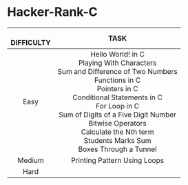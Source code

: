 # Hacker-Rank-C

| <br />DIFFICULTY |                                                                                                                                                               TASK                                                                                                                                                               |
| :--------------: | :-------------------------------------------------------------------------------------------------------------------------------------------------------------------------------------------------------------------------------------------------------------------------------------------------------------------------------: |
|       Easy       | Hello World! in C<br />Playing With Characters<br />Sum and Difference of Two Numbers<br />Functions in C<br />Pointers in C<br />Conditional Statements in C<br />For Loop in C<br />Sum of Digits of a Five Digit Number<br />Bitwise Operators<br />Calculate the Nth term<br />Students Marks Sum<br />Boxes Through a Tunnel |
|      Medium      |                                                                                                                                                   Printing Pattern Using Loops                                                                                                                                                   |
|       Hard       |                                                                                                                                                                                                                                                                                                                                  |

